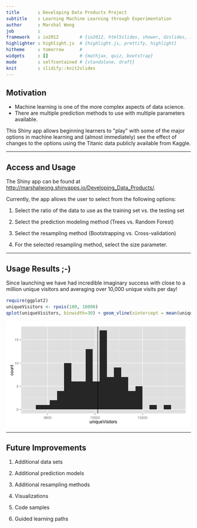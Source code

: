 ```yaml
---
title       : Developing Data Products Project
subtitle    : Learning Machine Learning through Experimentation
author      : Marshal Wong
job         : 
framework   : io2012        # {io2012, html5slides, shower, dzslides, ...}
highlighter : highlight.js  # {highlight.js, prettify, highlight}
hitheme     : tomorrow      # 
widgets     : []            # {mathjax, quiz, bootstrap}
mode        : selfcontained # {standalone, draft}
knit        : slidify::knit2slides
---
```


## Motivation

- Machine learning is one of the more complex aspects of data science.
- There are multiple prediction methods to use with multiple parameters available.

This Shiny app allows beginning learners to "play" with some of the major 
options in machine learning and (almost immediately) see the effect of changes
to the options using the Titanic data publicly available from Kaggle.

--- 

## Access and Usage

The Shiny app can be found at <a href="http://marshalwong.shinyapps.io/Developing_Data_Products/">http://marshalwong.shinyapps.io/Developing_Data_Products/</a>.

Currently, the app allows the user to select from the following options:

1.  Select the ratio of the data to use as the training set vs. the testing set

2.  Select the prediction modeling method (Trees vs. Random Forest)

3.  Select the resampling method (Bootstrapping vs. Cross-validation)

4.  For the selected resampling method, select the size parameter.

---

## Usage Results ;-)

Since launching we have had incredible imaginary success with close to a million 
unique visitors and averaging over 10,000 unique visits per day!


```r
require(ggplot2)
uniqueVisitors <- rpois(100, 10000)
qplot(uniqueVisitors, binwidth=30) + geom_vline(xintercept = mean(uniqueVisitors))
```

<img src="assets/fig/simple-plot.png" title="plot of chunk simple-plot" alt="plot of chunk simple-plot" style="display: block; margin: auto;" />


---

## Future Improvements

1.  Additional data sets

2.  Additional prediction models

3.  Additional resampling methods

4.  Visualizations

5.  Code samples

6.  Guided learning paths 

